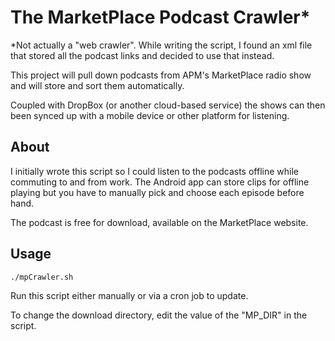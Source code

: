 The MarketPlace Podcast Crawler*
================================

*Not actually a "web crawler". While writing the script, I found an xml
file that stored all the podcast links and decided to use that instead.

This project will pull down podcasts from APM's MarketPlace radio show and 
    will store and sort them automatically.

Coupled with DropBox (or another cloud-based service) the shows can then
    been synced up with a mobile device or other platform for listening.

About
-----

I initially wrote this script so I could listen to the podcasts offline while
    commuting to and from work. The Android app can store clips for offline
    playing but you have to manually pick and choose each episode before hand.

The podcast is free for download, available on the MarketPlace website.

Usage
-----

```shell
./mpCrawler.sh
```

Run this script either manually or via a cron job to update.

To change the download directory, edit the value of the "MP_DIR" in the script.
